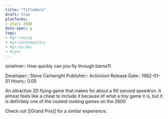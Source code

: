 ```yaml
---
title: "TitleHere"
draft: true
platforms:
- atari 2600
date-spec: y
tags:
- #gr-racing 
- #gr-contemporary 
- #gr-na-dev 
- #sync
---
```


(oneliner:: How quickly can you fly through barns?)

Developer:: Steve Cartwright
Publisher:: Activision
Release Date:: 1982-01-01
Hours:: 0.05

An attractive 2D flying game that makes for about a 90 second speedrun. It almost feels like a cheat to include it because of what a *tiny*  game it is, but it is definitely one of the coolest looking games on the 2600

Check out [[Grand Prix]] for a similar experience.